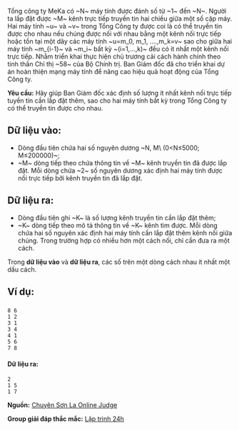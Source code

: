 Tổng công ty MeKa có ~N~ máy tính được đánh số từ ~1~ đến ~N~. Người ta lắp đặt được ~M~ kênh trực tiếp truyền tin hai chiều giữa một số cặp máy. Hai máy tính ~u~ và ~v~ trong Tổng Công ty được coi là có thể truyền tin được cho nhau nếu chúng được nối với nhau bằng một kênh nối trực tiếp hoặc tồn tại một dãy các máy tính ~u=m_0, m_1, ....,m_k=v~ sao cho giữa hai máy tính ~m_{i-1}~ và ~m_i~ bất kỳ ~(i=1,...,k)~ đều có ít nhất một kênh nối trực tiếp. Nhằm triển khai thực hiện chủ trương cải cách hành chính theo tinh thần Chỉ thị ~58~ của Bộ Chính trị. Ban Giám đốc đã cho triển khai dự án hoàn thiện mạng máy tính để nâng cao hiệu quả hoạt động của Tổng Công ty.

**Yêu cầu:** Hãy giúp Ban Giám đốc xác định số lượng ít nhất kênh nối trực tiếp tuyền tin cần lắp đặt thêm, sao cho hai máy tính bất kỳ trong Tổng Công ty có thể truyền tin được cho nhau.

## Dữ liệu vào:
- Dòng đầu tiên chứa hai số nguyên dương ~N, M\ (0<N≤5000; M≤200000)~;
- ~M~ dòng tiếp theo chứa thông tin về ~M~ kênh truyền tin đã được lắp đặt. Mỗi dòng chứa ~2~ số nguyên dương xác định hai máy tính được nối trực tiếp bởi kênh truyền tin đã lắp đặt.

## Dữ liệu ra:
- Dòng đầu tiên ghi ~K~ là số lượng kênh truyền tin cần lắp đặt thêm;
- ~K~ dòng tiếp theo mô tả thông tin về ~K~ kênh tìm được. Mỗi dòng chứa hai số nguyên xác định hai máy tính cần lắp đặt thêm kênh nối giữa chúng. Trong trường hợp có nhiều hơn một cách nối, chỉ cần đưa ra một cách.

Trong **dữ liệu vào** và **dữ liệu ra**, các số trên một dòng cách nhau ít nhất một dấu cách.

## Ví dụ:
#####
```
8 6
1 2
3 1
3 4
4 1
5 6
7 8
```

#### Dữ liệu ra:
```
2
1 5
1 7
```
**Nguồn:** [Chuyên Sơn La Online Judge](http://csloj.ddns.net/)

**Group giải đáp thắc mắc:** [Lập trình 24h](https://www.facebook.com/groups/1386904321519984)
